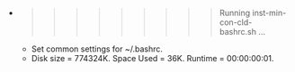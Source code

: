 * >>>>>>>>> Running inst-min-con-cld-bashrc.sh ...
  * Set common settings for ~/.bashrc.
  * Disk size = 774324K. Space Used = 36K. Runtime = 00:00:00:01.
